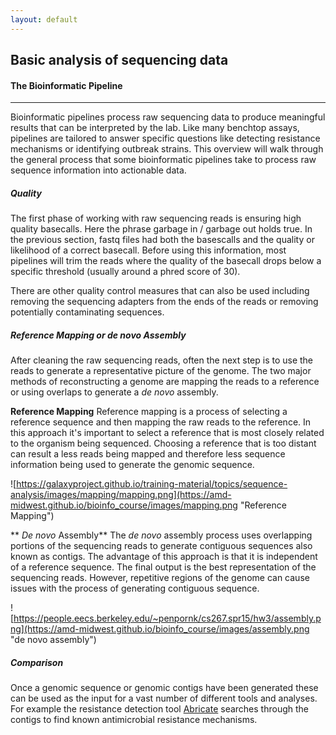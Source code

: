 ```yaml
---
layout: default
---
```


## Basic analysis of sequencing data

#### The Bioinformatic Pipeline
------------

Bioinformatic pipelines process raw sequencing data to produce meaningful results that can be interpreted by the lab. Like many benchtop assays, pipelines are tailored to answer specific questions like detecting resistance mechanisms or identifying outbreak strains. This overview will walk through the general process that some bioinformatic pipelines take to process raw sequence information into actionable data.


##### Quality
The first phase of working with raw sequencing reads is ensuring high quality basecalls. Here the phrase garbage in / garbage out holds true. In the previous section, fastq files had both the basescalls and the quality or likelihood of a correct basecall. Before using this information, most pipelines will trim the reads where the quality of the basecall drops below a specific threshold (usually around a phred score of 30).

There are other quality control measures that can also be used including removing the sequencing adapters from the ends of the reads or removing potentially contaminating sequences.

##### Reference Mapping or *de novo* Assembly
After cleaning the raw sequencing reads, often the next step is to use the reads to generate a representative picture of the genome. The two major methods of reconstructing a genome are mapping the reads to a reference or using overlaps to generate a *de novo* assembly.

**Reference Mapping**
Reference mapping is a process of selecting a reference sequence and then mapping the raw reads to the reference. In this approach it's important to select a reference that is most closely related to the organism being sequenced. Choosing a reference that is too distant can result a less reads being mapped and therefore less sequence information being used to generate the genomic sequence.

![https://galaxyproject.github.io/training-material/topics/sequence-analysis/images/mapping/mapping.png](https://amd-midwest.github.io/bioinfo_course/images/mapping.png "Reference Mapping")

** *De novo* Assembly**
The *de novo* assembly process uses overlapping portions of the sequencing reads to generate contiguous sequences also known as contigs. The advantage of this approach is that it is independent of a reference sequence. The final output is the best representation of the sequencing reads. However, repetitive regions of the genome can cause issues with the process of generating contiguous sequence.

![https://people.eecs.berkeley.edu/~penpornk/cs267.spr15/hw3/assembly.png](https://amd-midwest.github.io/bioinfo_course/images/assembly.png "de novo assembly")

##### Comparison
Once a genomic sequence or genomic contigs have been generated these can be used as the input for a vast number of different tools and analyses. For example the resistance detection tool [Abricate](https://github.com/tseemann/abricate) searches through the contigs to find known antimicrobial resistance mechanisms.
